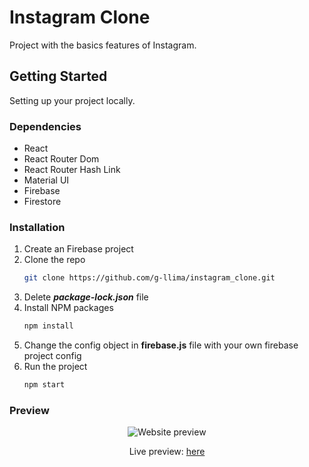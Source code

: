 # Instagram Clone

Project with the basics features of Instagram.

## Getting Started

Setting up your project locally.

### Dependencies

* React
* React Router Dom
* React Router Hash Link
* Material UI
* Firebase
* Firestore

### Installation

1. Create an Firebase project
2. Clone the repo
   ```sh
   git clone https://github.com/g-llima/instagram_clone.git
   ```
3. Delete ***package-lock.json*** file 
4. Install NPM packages
   ```sh
   npm install
   ```
5. Change the config object in **firebase.js** file with your own firebase project config
6. Run the project
   ```sh
   npm start
   ```

### Preview

<div align="center">
  <img src="https://user-images.githubusercontent.com/78111347/158603849-9ca9e994-2f7c-4ded-9926-803ff08a86e0.gif" alt="Website preview"/>
  <p>Live preview: <a href="https://instagram-clone-20fee.web.app" target="_blank">here</a></p>
</div>
